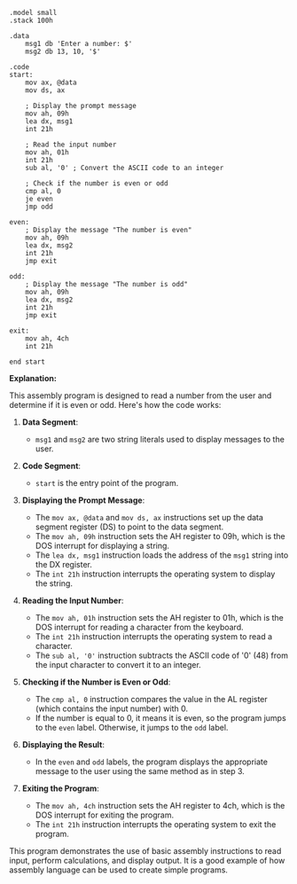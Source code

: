 ```assembly
.model small
.stack 100h

.data
    msg1 db 'Enter a number: $'
    msg2 db 13, 10, '$'

.code
start:
    mov ax, @data
    mov ds, ax

    ; Display the prompt message
    mov ah, 09h
    lea dx, msg1
    int 21h

    ; Read the input number
    mov ah, 01h
    int 21h
    sub al, '0' ; Convert the ASCII code to an integer

    ; Check if the number is even or odd
    cmp al, 0
    je even
    jmp odd

even:
    ; Display the message "The number is even"
    mov ah, 09h
    lea dx, msg2
    int 21h
    jmp exit

odd:
    ; Display the message "The number is odd"
    mov ah, 09h
    lea dx, msg2
    int 21h
    jmp exit

exit:
    mov ah, 4ch
    int 21h

end start
```

**Explanation:**

This assembly program is designed to read a number from the user and determine if it is even or odd. Here's how the code works:

1. **Data Segment**:
   - `msg1` and `msg2` are two string literals used to display messages to the user.

2. **Code Segment**:
   - `start` is the entry point of the program.

3. **Displaying the Prompt Message**:
   - The `mov ax, @data` and `mov ds, ax` instructions set up the data segment register (DS) to point to the data segment.
   - The `mov ah, 09h` instruction sets the AH register to 09h, which is the DOS interrupt for displaying a string.
   - The `lea dx, msg1` instruction loads the address of the `msg1` string into the DX register.
   - The `int 21h` instruction interrupts the operating system to display the string.

4. **Reading the Input Number**:
   - The `mov ah, 01h` instruction sets the AH register to 01h, which is the DOS interrupt for reading a character from the keyboard.
   - The `int 21h` instruction interrupts the operating system to read a character.
   - The `sub al, '0'` instruction subtracts the ASCII code of '0' (48) from the input character to convert it to an integer.

5. **Checking if the Number is Even or Odd**:
   - The `cmp al, 0` instruction compares the value in the AL register (which contains the input number) with 0.
   - If the number is equal to 0, it means it is even, so the program jumps to the `even` label. Otherwise, it jumps to the `odd` label.

6. **Displaying the Result**:
   - In the `even` and `odd` labels, the program displays the appropriate message to the user using the same method as in step 3.

7. **Exiting the Program**:
   - The `mov ah, 4ch` instruction sets the AH register to 4ch, which is the DOS interrupt for exiting the program.
   - The `int 21h` instruction interrupts the operating system to exit the program.

This program demonstrates the use of basic assembly instructions to read input, perform calculations, and display output. It is a good example of how assembly language can be used to create simple programs.